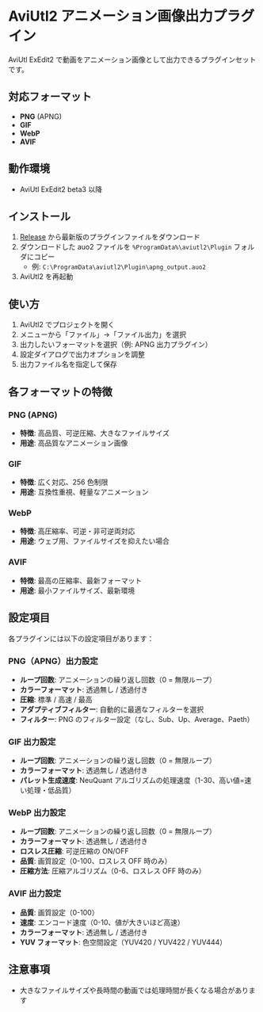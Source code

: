 # AviUtl2 アニメーション画像出力プラグイン

AviUtl ExEdit2 で動画をアニメーション画像として出力できるプラグインセットです。

## 対応フォーマット

- **PNG** (APNG)
- **GIF**
- **WebP**
- **AVIF**

## 動作環境

- AviUtl ExEdit2 beta3 以降

## インストール

1. [Release](https://github.com/yu7400ki/aviutl2-animated-image-output/releases) から最新版のプラグインファイルをダウンロード
2. ダウンロードした auo2 ファイルを `%ProgramData%\aviutl2\Plugin` フォルダにコピー
   - 例: `C:\ProgramData\aviutl2\Plugin\apng_output.auo2`
3. AviUtl2 を再起動

## 使い方

1. AviUtl2 でプロジェクトを開く
2. メニューから「ファイル」→「ファイル出力」を選択
3. 出力したいフォーマットを選択（例: APNG 出力プラグイン）
4. 設定ダイアログで出力オプションを調整
5. 出力ファイル名を指定して保存

## 各フォーマットの特徴

### PNG (APNG)

- **特徴**: 高品質、可逆圧縮、大きなファイルサイズ
- **用途**: 高品質なアニメーション画像

### GIF

- **特徴**: 広く対応、256 色制限
- **用途**: 互換性重視、軽量なアニメーション

### WebP

- **特徴**: 高圧縮率、可逆・非可逆両対応
- **用途**: ウェブ用、ファイルサイズを抑えたい場合

### AVIF

- **特徴**: 最高の圧縮率、最新フォーマット
- **用途**: 最小ファイルサイズ、最新環境

## 設定項目

各プラグインには以下の設定項目があります：

### PNG（APNG）出力設定

- **ループ回数**: アニメーションの繰り返し回数（0 = 無限ループ）
- **カラーフォーマット**: 透過無し / 透過付き
- **圧縮**: 標準 / 高速 / 最高
- **アダプティブフィルター**: 自動的に最適なフィルターを選択
- **フィルター**: PNG のフィルター設定（なし、Sub、Up、Average、Paeth）

### GIF 出力設定

- **ループ回数**: アニメーションの繰り返し回数（0 = 無限ループ）
- **カラーフォーマット**: 透過無し / 透過付き
- **パレット生成速度**: NeuQuant アルゴリズムの処理速度（1-30、高い値=速い処理・低品質）

### WebP 出力設定

- **ループ回数**: アニメーションの繰り返し回数（0 = 無限ループ）
- **カラーフォーマット**: 透過無し / 透過付き
- **ロスレス圧縮**: 可逆圧縮の ON/OFF
- **品質**: 画質設定（0-100、ロスレス OFF 時のみ）
- **圧縮方法**: 圧縮アルゴリズム（0-6、ロスレス OFF 時のみ）

### AVIF 出力設定

- **品質**: 画質設定（0-100）
- **速度**: エンコード速度（0-10、値が大きいほど高速）
- **カラーフォーマット**: 透過無し / 透過付き
- **YUV フォーマット**: 色空間設定（YUV420 / YUV422 / YUV444）

## 注意事項

- 大きなファイルサイズや長時間の動画では処理時間が長くなる場合があります
